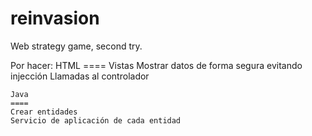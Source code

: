 # reinvasion
Web strategy game, second try.

Por hacer:
	HTML
	====
	Vistas
	Mostrar datos de forma segura evitando injección
	Llamadas al controlador
  
 	Java
 	====
 	Crear entidades
	Servicio de aplicación de cada entidad
